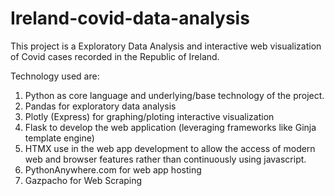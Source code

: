 # Ireland-covid-data-analysis
This project is a Exploratory Data Analysis and interactive web visualization of Covid cases recorded in the Republic of Ireland.

Technology used are:
1. Python as core language and underlying/base technology of the project.
2. Pandas for exploratory data analysis
3. Plotly (Express) for graphing/ploting interactive visualization
4. Flask to develop the web application (leveraging frameworks like Ginja template engine)
5. HTMX use in the web app development to allow the access of modern web and browser features rather than continuously using javascript.
6. PythonAnywhere.com for web app hosting
7. Gazpacho  for Web Scraping
